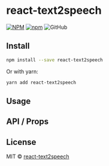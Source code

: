 # react-text2speech

[![NPM](https://img.shields.io/npm/v/react-text2speech.svg)](https://www.npmjs.com/package/react-text2speech)
[![npm](https://img.shields.io/npm/dm/react-text2speech.svg)](https://www.npmjs.com/package/react-text2speech)
![GitHub](https://img.shields.io/github/license/npm/l/react-text2speech)

## Install

```bash
npm install --save react-text2speech
```

Or with yarn:

```bash
yarn add react-text2speech
```

## Usage

## API / Props

## License

MIT © [react-text2speech](https://github.com/Kais3rP/react-text2speech)
